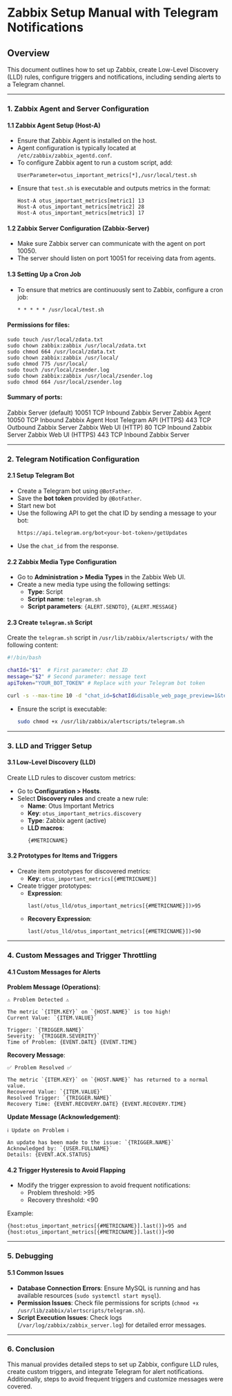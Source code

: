 # Zabbix Setup Manual with Telegram Notifications

## Overview
This document outlines how to set up Zabbix, create Low-Level Discovery (LLD) rules, configure triggers and notifications, including sending alerts to a Telegram channel.

---

### 1. Zabbix Agent and Server Configuration

#### 1.1 Zabbix Agent Setup (Host-A)
- Ensure that Zabbix Agent is installed on the host.
- Agent configuration is typically located at `/etc/zabbix/zabbix_agentd.conf`.
- To configure Zabbix agent to run a custom script, add:
  ```
  UserParameter=otus_important_metrics[*],/usr/local/test.sh
  ```
- Ensure that `test.sh` is executable and outputs metrics in the format:
  ```
  Host-A otus_important_metrics[metric1] 13
  Host-A otus_important_metrics[metric2] 28
  Host-A otus_important_metrics[metric3] 17
  ```

#### 1.2 Zabbix Server Configuration (Zabbix-Server)
- Make sure Zabbix server can communicate with the agent on port 10050.
- The server should listen on port 10051 for receiving data from agents.

#### 1.3 Setting Up a Cron Job
- To ensure that metrics are continuously sent to Zabbix, configure a cron job:
  ```
  * * * * * /usr/local/test.sh
  ```

#### Permissions for files:
```
sudo touch /usr/local/zdata.txt
sudo chown zabbix:zabbix /usr/local/zdata.txt
sudo chmod 664 /usr/local/zdata.txt
sudo chown zabbix:zabbix /usr/local/
sudo chmod 775 /usr/local/
sudo touch /usr/local/zsender.log
sudo chown zabbix:zabbix /usr/local/zsender.log
sudo chmod 664 /usr/local/zsender.log
```

#### Summary of ports:

Zabbix Server (default)	10051	TCP	Inbound	Zabbix Server
Zabbix Agent	10050	TCP	Inbound	Zabbix Agent Host
Telegram API (HTTPS)	443	TCP	Outbound	Zabbix Server
Zabbix Web UI (HTTP)	80	TCP	Inbound	Zabbix Server
Zabbix Web UI (HTTPS)	443	TCP	Inbound	Zabbix Server

---

### 2. Telegram Notification Configuration

#### 2.1 Setup Telegram Bot
- Create a Telegram bot using `@BotFather`.
- Save the **bot token** provided by `@BotFather`.
- Start new bot
- Use the following API to get the chat ID by sending a message to your bot:
  ```
  https://api.telegram.org/bot<your-bot-token>/getUpdates
  ```
- Use the `chat_id` from the response.

#### 2.2 Zabbix Media Type Configuration
- Go to **Administration > Media Types** in the Zabbix Web UI.
- Create a new media type using the following settings:
  - **Type**: Script
  - **Script name**: `telegram.sh`
  - **Script parameters**: `{ALERT.SENDTO}`, `{ALERT.MESSAGE}`

#### 2.3 Create `telegram.sh` Script
Create the `telegram.sh` script in `/usr/lib/zabbix/alertscripts/` with the following content:

```bash
#!/bin/bash

chatId="$1"  # First parameter: chat ID
message="$2" # Second parameter: message text
apiToken="YOUR_BOT_TOKEN" # Replace with your Telegram bot token

curl -s --max-time 10 -d "chat_id=$chatId&disable_web_page_preview=1&text=$message" "https://api.telegram.org/bot$apiToken/sendMessage" > /dev/null
```
- Ensure the script is executable:
  ```bash
  sudo chmod +x /usr/lib/zabbix/alertscripts/telegram.sh
  ```

---

### 3. LLD and Trigger Setup

#### 3.1 Low-Level Discovery (LLD)
Create LLD rules to discover custom metrics:
- Go to **Configuration > Hosts**.
- Select **Discovery rules** and create a new rule:
  - **Name**: Otus Important Metrics
  - **Key**: `otus_important_metrics.discovery`
  - **Type**: Zabbix agent (active)
  - **LLD macros**:
    ```
    {#METRICNAME}
    ```

#### 3.2 Prototypes for Items and Triggers
- Create item prototypes for discovered metrics:
  - **Key**: `otus_important_metrics[{#METRICNAME}]`
- Create trigger prototypes:
  - **Expression**:
    ```
    last(/otus_lld/otus_important_metrics[{#METRICNAME}])>95
    ```
  - **Recovery Expression**:
    ```
    last(/otus_lld/otus_important_metrics[{#METRICNAME}])<90
    ```

---

### 4. Custom Messages and Trigger Throttling

#### 4.1 Custom Messages for Alerts

**Problem Message (Operations)**:
```plaintext
⚠️ Problem Detected ⚠️

The metric `{ITEM.KEY}` on `{HOST.NAME}` is too high!
Current Value: `{ITEM.VALUE}`

Trigger: `{TRIGGER.NAME}`
Severity: `{TRIGGER.SEVERITY}`
Time of Problem: {EVENT.DATE} {EVENT.TIME}
```

**Recovery Message**:
```plaintext
✅ Problem Resolved ✅

The metric `{ITEM.KEY}` on `{HOST.NAME}` has returned to a normal value.
Recovered Value: `{ITEM.VALUE}`
Resolved Trigger: `{TRIGGER.NAME}`
Recovery Time: {EVENT.RECOVERY.DATE} {EVENT.RECOVERY.TIME}
```

**Update Message (Acknowledgement)**:
```plaintext
ℹ️ Update on Problem ℹ️

An update has been made to the issue: `{TRIGGER.NAME}`
Acknowledged by: `{USER.FULLNAME}`
Details: {EVENT.ACK.STATUS}
```

#### 4.2 Trigger Hysteresis to Avoid Flapping
- Modify the trigger expression to avoid frequent notifications:
  - Problem threshold: >95
  - Recovery threshold: <90

Example:
```plaintext
{host:otus_important_metrics[{#METRICNAME}].last()}>95 and {host:otus_important_metrics[{#METRICNAME}].last()}<90
```

---

### 5. Debugging

#### 5.1 Common Issues
- **Database Connection Errors**: Ensure MySQL is running and has available resources (`sudo systemctl start mysql`).
- **Permission Issues**: Check file permissions for scripts (`chmod +x /usr/lib/zabbix/alertscripts/telegram.sh`).
- **Script Execution Issues**: Check logs (`/var/log/zabbix/zabbix_server.log`) for detailed error messages.

---

### 6. Conclusion
This manual provides detailed steps to set up Zabbix, configure LLD rules, create custom triggers, and integrate Telegram for alert notifications. Additionally, steps to avoid frequent triggers and customize messages were covered.
